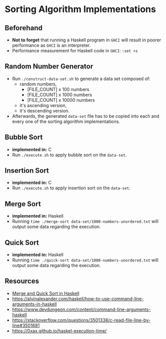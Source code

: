 # Sorting Algorithm Implementations

## Beforehand

- **Not to forget** that running a Haskell program in `GHCI` will result in poorer performance as `GHCI` is an interpreter.
- Performance measurement for Haskell code in `GHCI`: `:set +s`

## Random Number Generator

- Run `./construct-data-set.sh` to generate a data set composed of:
	- random numbers,
		- [FILE_COUNT] x 100 numbers
		- [FILE_COUNT] x 1000 numbers
		- [FILE_COUNT] x 10000 numbers
	- it's ascending version,
	- it's descending version.
- Afterwards, the generated `data-set` file has to be copied into each and every one of the sorting algorithm implementations.

## Bubble Sort

- **implemented in:** C
- Run `./execute.sh` to apply bubble sort on the `data-set`.

## Insertion Sort

- **implemented in:** C
- Run `./execute.sh` to apply insertion sort on the `data-set`.

## Merge Sort

- **implemented in:** Haskell
- Running `time ./merge-sort data-set/1000-numbers-unordered.txt` will output some data regarding the execution.

## Quick Sort

- **implemented in:** Haskell
- Running `time ./quick-sort data-set/1000-numbers-unordered.txt` will output some data regarding the execution.

## Resources

- [Merge and Quick Sort in Haskell](https://smthngsmwhr.wordpress.com/2012/11/09/sorting-algorithms-in-haskell/)
- https://alvinalexander.com/haskell/how-to-use-command-line-arguments-in-haskell
- https://www.devdungeon.com/content/command-line-arguments-haskell
- https://stackoverflow.com/questions/3501338/c-read-file-line-by-line#3501681
- https://0xax.github.io/haskel-execution-time/